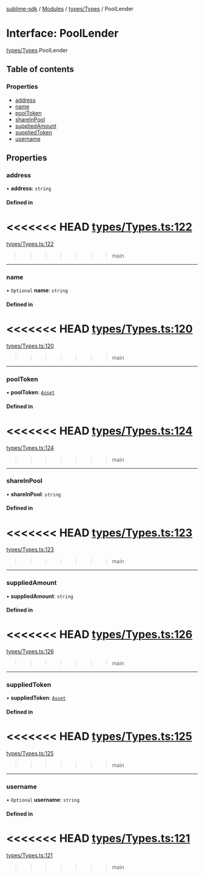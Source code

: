 [sublime-sdk](../README.md) / [Modules](../modules.md) / [types/Types](../modules/types_Types.md) / PoolLender

# Interface: PoolLender

[types/Types](../modules/types_Types.md).PoolLender

## Table of contents

### Properties

- [address](types_Types.PoolLender.md#address)
- [name](types_Types.PoolLender.md#name)
- [poolToken](types_Types.PoolLender.md#pooltoken)
- [shareInPool](types_Types.PoolLender.md#shareinpool)
- [suppliedAmount](types_Types.PoolLender.md#suppliedamount)
- [suppliedToken](types_Types.PoolLender.md#suppliedtoken)
- [username](types_Types.PoolLender.md#username)

## Properties

### address

• **address**: `string`

#### Defined in

<<<<<<< HEAD
[types/Types.ts:122](https://github.com/sublime-finance/sublime-sdk/blob/e03df8a/src/types/Types.ts#L122)
=======
[types/Types.ts:122](https://github.com/sublime-finance/sublime-sdk/blob/7f1ca5d/src/types/Types.ts#L122)
>>>>>>> main

___

### name

• `Optional` **name**: `string`

#### Defined in

<<<<<<< HEAD
[types/Types.ts:120](https://github.com/sublime-finance/sublime-sdk/blob/e03df8a/src/types/Types.ts#L120)
=======
[types/Types.ts:120](https://github.com/sublime-finance/sublime-sdk/blob/7f1ca5d/src/types/Types.ts#L120)
>>>>>>> main

___

### poolToken

• **poolToken**: [`Asset`](types_Types.Asset.md)

#### Defined in

<<<<<<< HEAD
[types/Types.ts:124](https://github.com/sublime-finance/sublime-sdk/blob/e03df8a/src/types/Types.ts#L124)
=======
[types/Types.ts:124](https://github.com/sublime-finance/sublime-sdk/blob/7f1ca5d/src/types/Types.ts#L124)
>>>>>>> main

___

### shareInPool

• **shareInPool**: `string`

#### Defined in

<<<<<<< HEAD
[types/Types.ts:123](https://github.com/sublime-finance/sublime-sdk/blob/e03df8a/src/types/Types.ts#L123)
=======
[types/Types.ts:123](https://github.com/sublime-finance/sublime-sdk/blob/7f1ca5d/src/types/Types.ts#L123)
>>>>>>> main

___

### suppliedAmount

• **suppliedAmount**: `string`

#### Defined in

<<<<<<< HEAD
[types/Types.ts:126](https://github.com/sublime-finance/sublime-sdk/blob/e03df8a/src/types/Types.ts#L126)
=======
[types/Types.ts:126](https://github.com/sublime-finance/sublime-sdk/blob/7f1ca5d/src/types/Types.ts#L126)
>>>>>>> main

___

### suppliedToken

• **suppliedToken**: [`Asset`](types_Types.Asset.md)

#### Defined in

<<<<<<< HEAD
[types/Types.ts:125](https://github.com/sublime-finance/sublime-sdk/blob/e03df8a/src/types/Types.ts#L125)
=======
[types/Types.ts:125](https://github.com/sublime-finance/sublime-sdk/blob/7f1ca5d/src/types/Types.ts#L125)
>>>>>>> main

___

### username

• `Optional` **username**: `string`

#### Defined in

<<<<<<< HEAD
[types/Types.ts:121](https://github.com/sublime-finance/sublime-sdk/blob/e03df8a/src/types/Types.ts#L121)
=======
[types/Types.ts:121](https://github.com/sublime-finance/sublime-sdk/blob/7f1ca5d/src/types/Types.ts#L121)
>>>>>>> main
